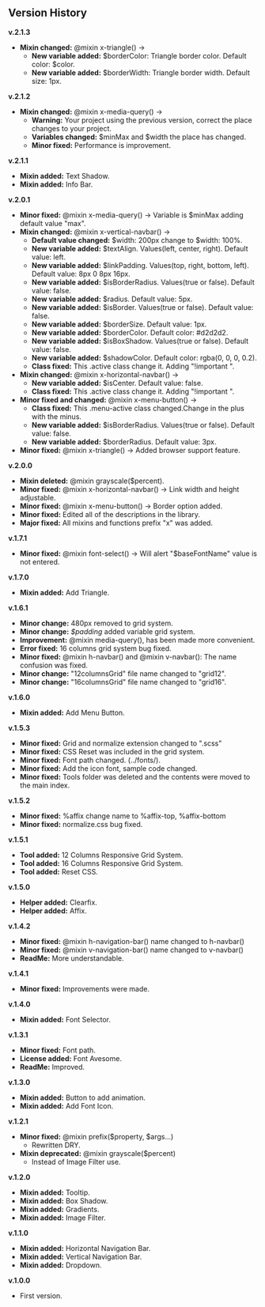 Version History
----

**v.2.1.3**
* **Mixin changed:** @mixin x-triangle() ->
  * **New variable added:** $borderColor: Triangle border color. Default color: $color.
  * **New variable added:** $borderWidth: Triangle border width. Default size: 1px.

**v.2.1.2**
* **Mixin changed:** @mixin x-media-query() ->
  * **Warning:** Your project using the previous version, correct the place changes to your project.
  * **Variables changed:** $minMax and $width the place has changed.
  * **Minor fixed:** Performance is  improvement.

**v.2.1.1**
* **Mixin added:** Text Shadow.
* **Mixin added:** Info Bar.

**v.2.0.1**
* **Minor fixed:** @mixin x-media-query() -> Variable is $minMax adding default value "max".
* **Mixin changed:** @mixin x-vertical-navbar() ->
  * **Default value changed:** $width: 200px change to $width: 100%.
  * **New variable added:** $textAlign. Values(left, center, right). Default value: left.
  * **New variable added:** $linkPadding. Values(top, right, bottom, left). Default value: 8px 0 8px 16px.
  * **New variable added:** $isBorderRadius. Values(true or false). Default value: false.
  * **New variable added:** $radius. Default value: 5px.
  * **New variable added:** $isBorder. Values(true or false). Default value: false.
  * **New variable added:** $borderSize. Default value: 1px.
  * **New variable added:** $borderColor. Default color: #d2d2d2.
  * **New variable added:** $isBoxShadow. Values(true or false). Default value: false.
  * **New variable added:** $shadowColor. Default color: rgba(0, 0, 0, 0.2).
  * **Class fixed:** This .active class change it. Adding "!important ".
* **Mixin changed:** @mixin x-horizontal-navbar() ->
  * **New variable added:** $isCenter. Default value: false.
  * **Class fixed:** This .active class change it. Adding "!important ".
* **Minor fixed and changed:** @mixin x-menu-button() ->
  * **Class fixed:** This .menu-active class changed.Change in the plus with the minus.
  * **New variable added:** $isBorderRadius. Values(true or false). Default value: false.
  * **New variable added:** $borderRadius. Default value: 3px.
* **Minor fixed:** @mixin x-triangle() -> Added browser support feature.

**v.2.0.0**
* **Mixin deleted:** @mixin grayscale($percent).
* **Minor fixed:** @mixin x-horizontal-navbar() -> Link width and height adjustable.
* **Minor fixed:** @mixin x-menu-button() -> Border option added.
* **Minor fixed:** Edited all of the descriptions in the library.
* **Major fixed:** All mixins and functions prefix "x" was added.

**v.1.7.1**
* **Minor fixed:** @mixin font-select() -> Will alert "$baseFontName" value is not entered.

**v.1.7.0**
* **Mixin added:** Add Triangle.

**v.1.6.1**
* **Minor change:** 480px removed to grid system.
* **Minor change:** *$padding* added variable grid system.
* **Improvement:** @mixin media-query(), has been made more convenient.
* **Error fixed:** 16 columns grid system bug fixed.
* **Minor fixed:** @mixin h-navbar() and @mixin v-navbar(): The name confusion was fixed.
* **Minor change:** "12columnsGrid" file name changed to "grid12".
* **Minor change:** "16columnsGrid" file name changed to "grid16".

**v.1.6.0**
* **Mixin added:** Add Menu Button.

**v.1.5.3**
* **Minor fixed:** Grid and normalize extension changed to ".scss"
* **Minor fixed:** CSS Reset was included in the grid system.
* **Minor fixed:** Font path changed. (../fonts/).
* **Minor fixed:** Add the icon font, sample code changed.
* **Minor fixed:** Tools folder was deleted and the contents were moved to the main index.

**v.1.5.2**
* **Minor fixed:** %affix change name to %affix-top, %affix-bottom
* **Minor fixed:** normalize.css bug fixed.

**v.1.5.1**
* **Tool added:** 12 Columns Responsive Grid System.
* **Tool added:** 16 Columns Responsive Grid System.
* **Tool added:** Reset CSS.

**v.1.5.0**
* **Helper added:** Clearfix.
* **Helper added:** Affix.

**v.1.4.2**
* **Minor fixed:** @mixin h-navigation-bar() name changed to h-navbar()
* **Minor fixed:** @mixin v-navigation-bar() name changed to v-navbar()
* **ReadMe:** More understandable.

**v.1.4.1**
* **Minor fixed:** Improvements were made.

**v.1.4.0**
* **Mixin added:** Font Selector.

**v.1.3.1**
* **Minor fixed:** Font path.
* **License added:** Font Avesome.
* **ReadMe:** Improved.

**v.1.3.0**
* **Mixin added:** Button to add animation.
* **Mixin added:** Add Font Icon.

**v.1.2.1**
* **Minor fixed:** @mixin prefix($property, $args...)
	* Rewritten DRY.
* **Mixin deprecated:** @mixin grayscale($percent)
	* Instead of Image Filter use.

**v.1.2.0**
* **Mixin added:** Tooltip.
* **Mixin added:** Box Shadow.
* **Mixin added:** Gradients.
* **Mixin added:** Image Filter.

**v.1.1.0**
* **Mixin added:** Horizontal Navigation Bar.
* **Mixin added:** Vertical Navigation Bar.
* **Mixin added:** Dropdown.

**v.1.0.0**
* First version.